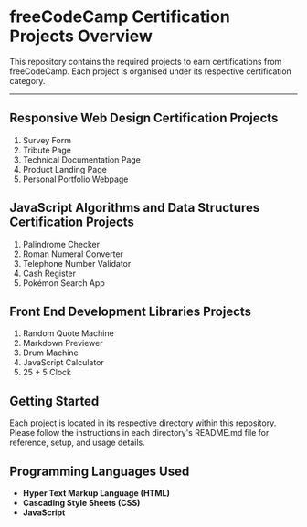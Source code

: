 # freeCodeCamp Certification Projects Overview

This repository contains the required projects to earn certifications from freeCodeCamp. Each project is organised under its respective certification category.

---------------------------------------------------------------------------------------------------------------------------------------------------------------

## Responsive Web Design Certification Projects

1. Survey Form  
2. Tribute Page  
3. Technical Documentation Page  
4. Product Landing Page  
5. Personal Portfolio Webpage  

## JavaScript Algorithms and Data Structures Certification Projects

1. Palindrome Checker
2. Roman Numeral Converter
3. Telephone Number Validator
4. Cash Register
5. Pokémon Search App

## Front End Development Libraries Projects

1. Random Quote Machine
2. Markdown Previewer
3. Drum Machine
4. JavaScript Calculator
5. 25 + 5 Clock


## Getting Started

Each project is located in its respective directory within this repository. Please follow the instructions in each directory's README.md file for reference, setup, and usage details.

## Programming Languages Used

- **Hyper Text Markup Language (HTML)**  
- **Cascading Style Sheets (CSS)**  
- **JavaScript**
